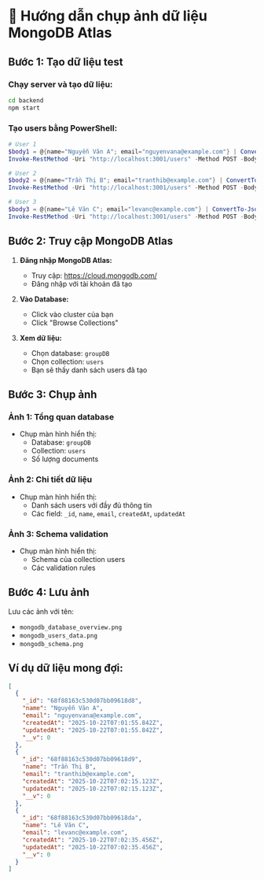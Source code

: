 # 📸 Hướng dẫn chụp ảnh dữ liệu MongoDB Atlas

## Bước 1: Tạo dữ liệu test

### Chạy server và tạo dữ liệu:
```bash
cd backend
npm start
```

### Tạo users bằng PowerShell:
```powershell
# User 1
$body1 = @{name="Nguyễn Văn A"; email="nguyenvana@example.com"} | ConvertTo-Json
Invoke-RestMethod -Uri "http://localhost:3001/users" -Method POST -Body $body1 -ContentType "application/json"

# User 2  
$body2 = @{name="Trần Thị B"; email="tranthib@example.com"} | ConvertTo-Json
Invoke-RestMethod -Uri "http://localhost:3001/users" -Method POST -Body $body2 -ContentType "application/json"

# User 3
$body3 = @{name="Lê Văn C"; email="levanc@example.com"} | ConvertTo-Json
Invoke-RestMethod -Uri "http://localhost:3001/users" -Method POST -Body $body3 -ContentType "application/json"
```

## Bước 2: Truy cập MongoDB Atlas

1. **Đăng nhập MongoDB Atlas:**
   - Truy cập: https://cloud.mongodb.com/
   - Đăng nhập với tài khoản đã tạo

2. **Vào Database:**
   - Click vào cluster của bạn
   - Click "Browse Collections"

3. **Xem dữ liệu:**
   - Chọn database: `groupDB`
   - Chọn collection: `users`
   - Bạn sẽ thấy danh sách users đã tạo

## Bước 3: Chụp ảnh

### Ảnh 1: Tổng quan database
- Chụp màn hình hiển thị:
  - Database: `groupDB`
  - Collection: `users`
  - Số lượng documents

### Ảnh 2: Chi tiết dữ liệu
- Chụp màn hình hiển thị:
  - Danh sách users với đầy đủ thông tin
  - Các field: `_id`, `name`, `email`, `createdAt`, `updatedAt`

### Ảnh 3: Schema validation
- Chụp màn hình hiển thị:
  - Schema của collection users
  - Các validation rules

## Bước 4: Lưu ảnh

Lưu các ảnh với tên:
- `mongodb_database_overview.png`
- `mongodb_users_data.png` 
- `mongodb_schema.png`

## Ví dụ dữ liệu mong đợi:

```json
[
  {
    "_id": "68f88163c530d07bb09618d8",
    "name": "Nguyễn Văn A",
    "email": "nguyenvana@example.com",
    "createdAt": "2025-10-22T07:01:55.842Z",
    "updatedAt": "2025-10-22T07:01:55.842Z",
    "__v": 0
  },
  {
    "_id": "68f88163c530d07bb09618d9", 
    "name": "Trần Thị B",
    "email": "tranthib@example.com",
    "createdAt": "2025-10-22T07:02:15.123Z",
    "updatedAt": "2025-10-22T07:02:15.123Z",
    "__v": 0
  },
  {
    "_id": "68f88163c530d07bb09618da",
    "name": "Lê Văn C", 
    "email": "levanc@example.com",
    "createdAt": "2025-10-22T07:02:35.456Z",
    "updatedAt": "2025-10-22T07:02:35.456Z",
    "__v": 0
  }
]
```

